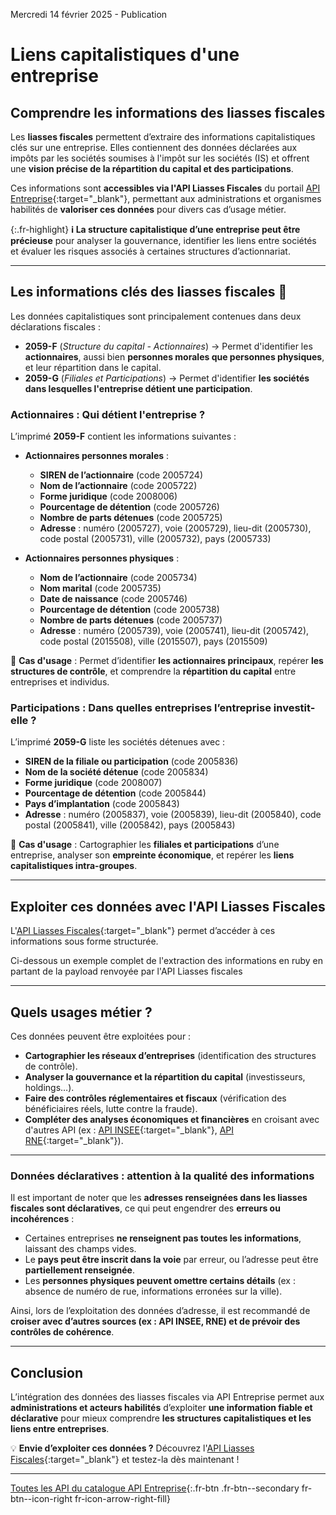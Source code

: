 Mercredi 14 février 2025 - Publication

# Liens capitalistiques d'une entreprise

## Comprendre les informations des liasses fiscales

Les **liasses fiscales** permettent d’extraire des informations capitalistiques clés sur une entreprise. Elles contiennent des données déclarées aux impôts par les sociétés soumises à l'impôt sur les sociétés (IS) et offrent une **vision précise de la répartition du capital et des participations**.

Ces informations sont **accessibles via l'API Liasses Fiscales** du portail [API Entreprise](https://entreprise.api.gouv.fr/catalogue/dgfip/liasses_fiscales){:target="_blank"}, permettant aux administrations et organismes habilités de **valoriser ces données** pour divers cas d’usage métier.

{:.fr-highlight}
**ℹ️ La structure capitalistique d’une entreprise peut être précieuse** pour analyser la gouvernance, identifier les liens entre sociétés et évaluer les risques associés à certaines structures d’actionnariat.

---

## **Les informations clés des liasses fiscales** 📄

Les données capitalistiques sont principalement contenues dans deux déclarations fiscales :
- **2059-F** (*Structure du capital - Actionnaires*) → Permet d'identifier les **actionnaires**, aussi bien **personnes morales que personnes physiques**, et leur répartition dans le capital.
- **2059-G** (*Filiales et Participations*) → Permet d'identifier **les sociétés dans lesquelles l'entreprise détient une participation**.

### **Actionnaires : Qui détient l'entreprise ?**
L’imprimé **2059-F** contient les informations suivantes :
- **Actionnaires personnes morales** :
  - **SIREN de l’actionnaire** (code 2005724)
  - **Nom de l’actionnaire** (code 2005722)
  - **Forme juridique** (code 2008006)
  - **Pourcentage de détention** (code 2005726)
  - **Nombre de parts détenues** (code 2005725)
  - **Adresse** : numéro (2005727), voie (2005729), lieu-dit (2005730), code postal (2005731), ville (2005732), pays (2005733)

- **Actionnaires personnes physiques** :
  - **Nom de l’actionnaire** (code 2005734)
  - **Nom marital** (code 2005735)
  - **Date de naissance** (code 2005746)
  - **Pourcentage de détention** (code 2005738)
  - **Nombre de parts détenues** (code 2005737)
  - **Adresse** : numéro (2005739), voie (2005741), lieu-dit (2005742), code postal (2015508), ville (2015507), pays (2015509)

📌 **Cas d'usage** : Permet d’identifier **les actionnaires principaux**, repérer **les structures de contrôle**, et comprendre la **répartition du capital** entre entreprises et individus.

### **Participations : Dans quelles entreprises l’entreprise investit-elle ?**
L’imprimé **2059-G** liste les sociétés détenues avec :
- **SIREN de la filiale ou participation** (code 2005836)
- **Nom de la société détenue** (code 2005834)
- **Forme juridique** (code 2008007)
- **Pourcentage de détention** (code 2005844)
- **Pays d’implantation** (code 2005843)
- **Adresse** : numéro (2005837), voie (2005839), lieu-dit (2005840), code postal (2005841), ville (2005842), pays (2005843)

📌 **Cas d'usage** : Cartographier les **filiales et participations** d’une entreprise, analyser son **empreinte économique**, et repérer les **liens capitalistiques intra-groupes**.

---

## **Exploiter ces données avec l'API Liasses Fiscales**
L'[API Liasses Fiscales](https://entreprise.api.gouv.fr/catalogue/dgfip/liasses_fiscales){:target="_blank"} permet d’accéder à ces informations sous forme structurée.

Ci-dessous un exemple complet de l'extraction des informations en ruby en partant de la payload renvoyée par l'API Liasses fiscales

<script src="https://gist.github.com/skelz0r/220c7eb6f861d54ca673d352e2066b89.js"></script>

---

## **Quels usages métier ?**
Ces données peuvent être exploitées pour :
- **Cartographier les réseaux d’entreprises** (identification des structures de contrôle).
- **Analyser la gouvernance et la répartition du capital** (investisseurs, holdings…).
- **Faire des contrôles réglementaires et fiscaux** (vérification des bénéficiaires réels, lutte contre la fraude).
- **Compléter des analyses économiques et financières** en croisant avec d'autres API (ex : [API INSEE](https://entreprise.api.gouv.fr/catalogue/insee/unites_legales){:target="_blank"}, [API RNE](https://entreprise.api.gouv.fr/catalogue/rne/entreprises){:target="_blank"}).

---

### **Données déclaratives : attention à la qualité des informations**
Il est important de noter que les **adresses renseignées dans les liasses fiscales sont déclaratives**, ce qui peut engendrer des **erreurs ou incohérences** :
- Certaines entreprises **ne renseignent pas toutes les informations**, laissant des champs vides.
- Le **pays peut être inscrit dans la voie** par erreur, ou l’adresse peut être **partiellement renseignée**.
- Les **personnes physiques peuvent omettre certains détails** (ex : absence de numéro de rue, informations erronées sur la ville).

Ainsi, lors de l’exploitation des données d’adresse, il est recommandé de **croiser avec d’autres sources (ex : API INSEE, RNE) et de prévoir des contrôles de cohérence**.

---

## **Conclusion**
L’intégration des données des liasses fiscales via API Entreprise permet aux **administrations et acteurs habilités** d’exploiter **une information fiable et déclarative** pour mieux comprendre **les structures capitalistiques et les liens entre entreprises**.

💡 **Envie d’exploiter ces données ?** Découvrez l'[API Liasses Fiscales](https://entreprise.api.gouv.fr/catalogue/dgfip/liasses_fiscales){:target="_blank"} et testez-la dès maintenant !

---
[Toutes les API du catalogue API Entreprise](https://entreprise.api.gouv.fr/catalogue){:.fr-btn .fr-btn--secondary fr-btn--icon-right fr-icon-arrow-right-fill}
